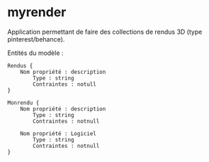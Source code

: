 # myrender
Application permettant de faire des collections de rendus 3D (type pinterest/behance).

Entités du modèle :
    
    
    Rendus { 
        Nom propriété : description
            Type : string
            Contraintes : notull
    }

    Monrendu {
        Nom propriété : description
            Type : string
            Contraintes : notnull

        Nom propriété : Logiciel
            Type : string
            Contraintes : notnull
    }